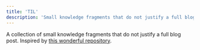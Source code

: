 ```yaml
---
title: 'TIL'
description: 'Small knowledge fragments that do not justify a full blog post.'
---
```


A collection of small knowledge fragments that do not justify a full blog post. Inspired by [this wonderful repository](https://github.com/jbranchaud/til).
